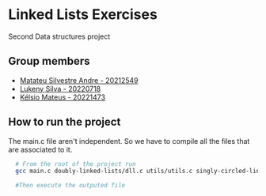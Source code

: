 # Linked Lists Exercises
Second Data structures project

## Group members
 - [Matateu Silvestre Andre - 20212549](https://github.com/matateuandre)
 - [Lukeny Silva - 20220718](https://github.com/lukestarwalk)
 - [Kélsio Mateus - 20221473](https://github.com/iKelsio)

## How to run the project
  The main.c file aren't independent. So we have to compile all the files that
  are associated to it.
  ```sh
    # From the root of the project run
    gcc main.c doubly-linked-lists/dll.c utils/utils.c singly-circled-linked-lists/scll.c -o challenge

    #Then execute the outputed file
  ```